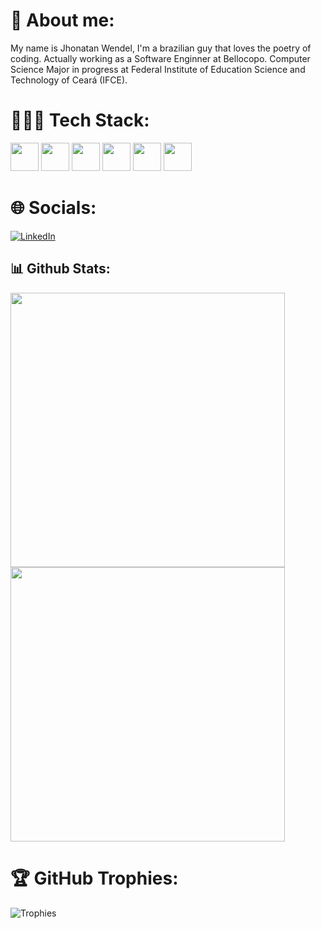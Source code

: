 # 📙 About me:
My name is Jhonatan Wendel, I'm a brazilian guy that loves the poetry of coding. Actually working as a Software Enginner at Bellocopo. Computer Science Major in progress at Federal Institute of Education Science and Technology of Ceará (IFCE).

# 👨🏽‍💻 Tech Stack:
<div><img src="https://cdn.jsdelivr.net/gh/devicons/devicon/icons/nodejs/nodejs-original.svg" width="45"> <img src="https://cdn.jsdelivr.net/gh/devicons/devicon/icons/react/react-original.svg" width="45"/>
<img src="https://cdn.jsdelivr.net/gh/devicons/devicon/icons/mongodb/mongodb-original-wordmark.svg" width="45"/>
<img src="https://cdn.jsdelivr.net/gh/devicons/devicon/icons/csharp/csharp-original.svg" width="45"/>
<img src="https://cdn.jsdelivr.net/gh/devicons/devicon/icons/dotnetcore/dotnetcore-original.svg" width="45"/>
<img src="https://cdn.jsdelivr.net/gh/devicons/devicon/icons/python/python-original.svg" width="45"/> </div>

# 🌐 Socials:
[![LinkedIn](https://img.shields.io/badge/LinkedIn-%230077B5.svg?logo=linkedin&logoColor=white)](https://linkedin.com/in/jhonatanwen)

## 📊 Github Stats:
<img src="https://github-readme-stats-sigma-five.vercel.app/api?username=jhonatanwen&count_private=true&show_icons=true&theme=dark" width="439">
<br><img src="https://github-readme-stats-sigma-five.vercel.app/api/top-langs/?username=jhonatanwen&layout=compact&theme=dark" width="439"/>

# 🏆 GitHub Trophies:
![Trophies](https://github-profile-trophy.vercel.app/?username=jhonatanwen&theme=nord&no-frame=false&no-bg=true&margin-w=4)


